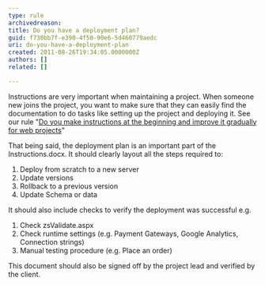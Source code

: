 ```yaml
---
type: rule
archivedreason: 
title: Do you have a deployment plan?
guid: f730bb7f-e390-4f50-90e6-5d460779aedc
uri: do-you-have-a-deployment-plan
created: 2011-08-26T19:34:05.0000000Z
authors: []
related: []

---
```


Instructions are very important when maintaining a project. When someone new joins the project, you want to make sure that they can easily find the documentation to do tasks like setting up the project and deploying it. See our rule "[Do you make instructions at the beginning and improve it gradually for web projects](/_layouts/15/FIXUPREDIRECT.ASPX?WebId=3dfc0e07-e23a-4cbb-aac2-e778b71166a2&amp;TermSetId=07da3ddf-0924-4cd2-a6d4-a4809ae20160&amp;TermId=d6d34c31-ac6a-49a4-876a-f9d30e1ab78a)" 
<!--endintro-->

That being said, the deployment plan is an important part of the Instructions.docx. It should clearly layout all the steps required to:

1. Deploy from scratch to a new server
2. Update versions
3. Rollback to a previous version
4. Update Schema or data


It should also include checks to verify the deployment was successful e.g.

1. Check zsValidate.aspx
2. Check runtime settings (e.g. Payment Gateways, Google Analytics, Connection strings)
3. Manual testing procedure (e.g. Place an order)


This document should also be signed off by the project lead and verified by the client.
